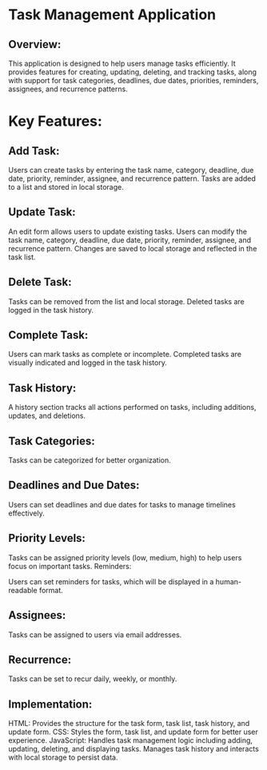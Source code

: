 # Task Management Application

## Overview:
This application is designed to help users manage tasks efficiently. It provides features for creating, updating, deleting, and tracking tasks, along with support for task categories, deadlines, due dates, priorities, reminders, assignees, and recurrence patterns.

# Key Features:

## Add Task:

Users can create tasks by entering the task name, category, deadline, due date, priority, reminder, assignee, and recurrence pattern.
Tasks are added to a list and stored in local storage.
## Update Task:

An edit form allows users to update existing tasks. Users can modify the task name, category, deadline, due date, priority, reminder, assignee, and recurrence pattern.
Changes are saved to local storage and reflected in the task list.
## Delete Task:

Tasks can be removed from the list and local storage.
Deleted tasks are logged in the task history.
## Complete Task:

Users can mark tasks as complete or incomplete.
Completed tasks are visually indicated and logged in the task history.
## Task History:

A history section tracks all actions performed on tasks, including additions, updates, and deletions.
## Task Categories:

Tasks can be categorized for better organization.
## Deadlines and Due Dates:

Users can set deadlines and due dates for tasks to manage timelines effectively.
## Priority Levels:

Tasks can be assigned priority levels (low, medium, high) to help users focus on important tasks.
Reminders:

Users can set reminders for tasks, which will be displayed in a human-readable format.
## Assignees:

Tasks can be assigned to users via email addresses.
## Recurrence:

Tasks can be set to recur daily, weekly, or monthly.
## Implementation:

HTML: Provides the structure for the task form, task list, task history, and update form.
CSS: Styles the form, task list, and update form for better user experience.
JavaScript: Handles task management logic including adding, updating, deleting, and displaying tasks. Manages task history and interacts with local storage to persist data.
